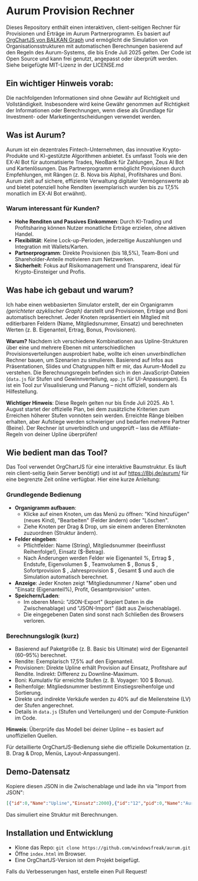 # Aurum Provision Rechner

Dieses Repository enthält einen interaktiven, client-seitigen Rechner für Provisionen und Erträge im Aurum Partnerprogramm. Es basiert auf [OrgChartJS von BALKAN Graph](https://balkan.app/OrgChartJS/) und ermöglicht die Simulation von Organisationsstrukturen mit automatischen Berechnungen basierend auf den Regeln des Aurum-Systems, die bis Ende Juli 2025 gelten. Der Code ist Open Source und kann frei genutzt, angepasst oder überprüft werden. Siehe beigefügte MIT-Lizenz in der LICENSE.md

## Ein wichtiger Hinweis vorab:

Die nachfolgenden Informationen sind ohne Gewähr auf Richtigkeit und Vollständigkeit. Insbesondere wird keine Gewähr genommen auf Richtigkeit der Informationen oder Berechnungen, wenn diese als Grundlage für Investment- oder Marketingentscheidungen verwendet werden.

## Was ist Aurum?

Aurum ist ein dezentrales Fintech-Unternehmen, das innovative Krypto-Produkte und KI-gestützte Algorithmen anbietet. Es umfasst Tools wie den EX-AI Bot für automatisierte Trades, NeoBank für Zahlungen, Zeus AI Bot und Kartenlösungen. Das Partnerprogramm ermöglicht Provisionen durch Empfehlungen, mit Rängen (z. B. Nova bis Alpha), Profitshares und Boni. Aurum zielt auf sichere, effiziente Verwaltung digitaler Vermögenswerte ab und bietet potenziell hohe Renditen (exemplarisch wurden bis zu 17,5% monatlich im EX-AI Bot erwähnt).

### Warum interessant für Kunden?
- **Hohe Renditen und Passives Einkommen**: Durch KI-Trading und Profitsharing können Nutzer monatliche Erträge erzielen, ohne aktiven Handel.
- **Flexibilität**: Keine Lock-up-Perioden, jederzeitige Auszahlungen und Integration mit Wallets/Karten.
- **Partnerprogramm**: Direkte Provisionen (bis 18,5%), Team-Boni und Shareholder-Anteile motivieren zum Netzwerken.
- **Sicherheit**: Fokus auf Risikomanagement und Transparenz, ideal für Krypto-Einsteiger und Profis.

## Was habe ich gebaut und warum?

Ich habe einen webbasierten Simulator erstellt, der ein Organigramm _(gerichteter azyklischer Graph)_ darstellt und Provisionen, Erträge und Boni automatisch berechnet. Jeder Knoten repräsentiert ein Mitglied mit editierbaren Feldern (Name, Mitgliedsnummer, Einsatz) und berechneten Werten (z. B. Eigenanteil, Ertrag, Bonus, Provisionen).

**Warum?** Nachdem ich verschiedene Kombinationen aus Upline-Strukturen über eine und mehrere Ebenen mit unterschiedlichen Provisionsverteilungen ausprobiert habe, wollte ich einen _unverbindlichen_ Rechner bauen, um Szenarien zu simulieren. Basierend auf Infos aus Präsentationen, Slides und Chatgruppen hilft er mir, das Aurum-Modell zu verstehen. Die Berechnungsregeln befinden sich in den JavaScript-Dateien (`data.js` für Stufen und Gewinnverteilung, `app.js` für UI-Anpassungen). Es ist ein Tool zur Visualisierung und Planung – nicht offiziell, sondern als Hilfestellung.

**Wichtiger Hinweis**: Diese Regeln gelten nur bis Ende Juli 2025. Ab 1. August startet der offizielle Plan, bei dem zusätzliche Kriterien zum Erreichen höherer Stufen vonnöten sein werden. Erreichte Ränge bleiben erhalten, aber Aufstiege werden schwieriger und bedarfen mehrere Partner (Beine). Der Rechner ist unverbindlich und ungeprüft – lass die Affiliate-Regeln von deiner Upline überprüfen!

## Wie bedient man das Tool?

Das Tool verwendet OrgChartJS für eine interaktive Baumstruktur. Es läuft rein client-seitig (kein Server benötigt) und ist auf https://8bj.de/aurum/ für eine begrenzte Zeit online verfügbar. Hier eine kurze Anleitung:

### Grundlegende Bedienung
- **Organigramm aufbauen**: 
  - Klicke auf einen Knoten, um das Menü zu öffnen: "Kind hinzufügen" (neues Kind), "Bearbeiten" (Felder ändern) oder "Löschen".
  - Ziehe Knoten per Drag & Drop, um sie einem anderen Elternknoten zuzuordnen (Struktur ändern).
- **Felder eingeben**:
  - Pflichtfelder: Name (String), Mitgliedsnummer (beeinflusst Reihenfolge!), Einsatz ($-Betrag).
  - Nach Änderungen werden Felder wie Eigenanteil %, Ertrag &dollar; , Endstufe, Eigenvolumen &dollar; , Teamvolumen &dollar; , Bonus &dollar; , Sofortprovision &dollar; , Jahresprovision &dollar; , Gesamt &dollar; und auch die Simulation automatisch berechnet.
- **Anzeige**: Jeder Knoten zeigt "Mitgliedsnummer / Name" oben und "Einsatz (Eigenanteil%), Profit, Gesamtprovision" unten.
- **Speichern/Laden**:
  - Im oberen Menü: "JSON-Export" (kopiert Daten in die Zwischenablage) und "JSON-Import" (lädt aus Zwischenablage).
  - Die eingegebenen Daten sind sonst nach Schließen des Browsers verloren.

### Berechnungslogik (kurz)
- Basierend auf Paketgröße (z. B. Basic bis Ultimate) wird der Eigenanteil (60–95%) berechnet.
- Rendite: Exemplarisch 17,5% auf den Eigenanteil.
- Provisionen: Direkte Upline erhält Provision auf Einsatz, Profitshare auf Rendite. Indirekt: Differenz zu Downline-Maximum.
- Boni: Kumulativ für erreichte Stufen (z. B. Voyager: 100 $ Bonus).
- Reihenfolge: Mitgliedsnummer bestimmt Einstiegsreihenfolge und Sortierung.
- Direkte und indirekte Verkäufe werden zu 40% auf die Meilensteine (LV) der Stufen angerechnet.
- Details in `data.js` (Stufen und Verteilungen) und der Compute-Funktion im Code.

**Hinweis**: Überprüfe das Modell bei deiner Upline – es basiert auf unoffiziellen Quellen.

Für detaillierte OrgChartJS-Bedienung siehe die offizielle Dokumentation (z. B. Drag & Drop, Menüs, Layout-Anpassungen).

## Demo-Datensatz

Kopiere diesen JSON in die Zwischenablage und lade ihn via "Import from JSON":

```json
[{"id":0,"Name":"Upline","Einsatz":2000},{"id":"12","pid":0,"Name":"Aurum Foundation","Einsatz":100000},{"id":"13","pid":0,"Name":"King Charles","Einsatz":1000},{"id":"14","pid":"13","Name":"Prince William","Einsatz":50000},{"id":"15","pid":"13","Name":"Harry","Einsatz":5000},{"id":"22","pid":"14","Name":"George","Einsatz":10000},{"id":"25","pid":"22","Name":"Charlotte","Einsatz":250},{"id":"26","pid":"22","Name":"Louis","Einsatz":1000}]
```

Das simuliert eine Struktur mit Berechnungen.

## Installation und Entwicklung
- Klone das Repo: `git clone https://github.com/windowsfreak/aurum.git`
- Öffne `index.html` im Browser.
- Eine OrgChartJS-Version ist dem Projekt beigefügt.

Falls du Verbesserungen hast, erstelle einen Pull Request!
